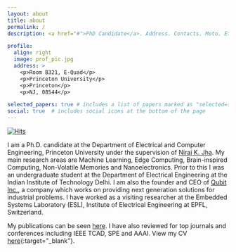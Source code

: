 ```yaml
---
layout: about
title: about
permalink: /
description: <a href="#">PhD Candidate</a>. Address. Contacts. Moto. Etc.

profile:
  align: right
  image: prof_pic.jpg
  address: >
    <p>Room B321, E-Quad</p>
    <p>Princeton University</p>
    <p>Princeton</p>
    <p>NJ, 08544</p>

selected_papers: true # includes a list of papers marked as "selected={true}"
social: true  # includes social icons at the bottom of the page
---
```


[![Hits](https://hits.seeyoufarm.com/api/count/incr/badge.svg?url=https%3A%2F%2Fshikhartuli.github.io&count_bg=%23C746C0&title_bg=%23555555&icon=&icon_color=%23E7E7E7&title=hits&edge_flat=false)](https://shikhartuli.github.io)

I am a Ph.D. candidate at the Department of Electrical and Computer Engineering, Princeton University under the supervision of [Niraj K. Jha](https://www.princeton.edu/~jha/). My main research areas are Machine Learning, Edge Computing, Brain-inspired Computing, Non-Volatile Memories and Nanoelectronics. Prior to this I was an undergraduate student at the Department of Electrical Engineering at the Indian Institute of Technology Delhi. I am also the founder and CEO of [Qubit Inc.](https://www.qubitinc.in/), a company which works on providing next generation solutions for industrial problems. I have worked as a visiting researcher at the Embedded Systems Laboratory (ESL), Institute of Electrical Engineering at EPFL, Switzerland. 

My publications can be seen [here](/publications/). I have also reviewed for top journals and conferences including IEEE TCAD, SPE and AAAI. View my CV [here](https://shikhartuli.github.io/assets/pdf/CV.pdf){:target="_blank"}.
